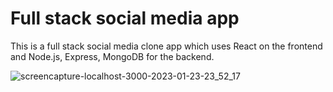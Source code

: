 # Full stack social media app

This is a full stack social media clone app which uses React on the frontend and Node.js, Express, MongoDB for the backend.



![screencapture-localhost-3000-2023-01-23-23_52_17](https://user-images.githubusercontent.com/64922559/214374533-b7bec912-4fef-4eb2-92b0-952a1905a55c.png)
